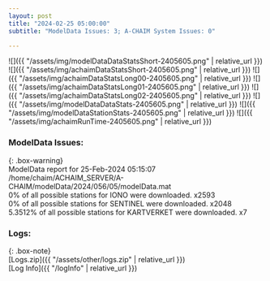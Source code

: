 ```yaml
---
layout: post
title: "2024-02-25 05:00:00"
subtitle: "ModelData Issues: 3; A-CHAIM System Issues: 0"

---
```


![]({{ "/assets/img/modelDataDataStatsShort-2405605.png" | relative_url }})
![]({{ "/assets/img/achaimDataStatsShort-2405605.png" | relative_url }})
![]({{ "/assets/img/achaimDataStatsLong00-2405605.png" | relative_url }})
![]({{ "/assets/img/achaimDataStatsLong01-2405605.png" | relative_url }})
![]({{ "/assets/img/achaimDataStatsLong02-2405605.png" | relative_url }})
![]({{ "/assets/img/modelDataDataStats-2405605.png" | relative_url }})
![]({{ "/assets/img/modelDataStationStats-2405605.png" | relative_url }})
![]({{ "/assets/img/achaimRunTime-2405605.png" | relative_url }})


### ModelData Issues:  
  
{: .box-warning}  
 ModelData report for 25-Feb-2024 05:15:07   
 /home/chaim/ACHAIM_SERVER/A-CHAIM/modelData/2024/056/05/modelData.mat   
 0% of all possible stations for IONO were downloaded. x2593   
 0% of all possible stations for SENTINEL were downloaded. x2048   
 5.3512% of all possible stations for KARTVERKET were downloaded. x7   
  


### Logs:  
  
{: .box-note}  
[Logs.zip]({{ "/assets/other/logs.zip" | relative_url }})  
[Log Info]({{ "/logInfo" | relative_url }})  
